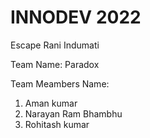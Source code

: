 # INNODEV 2022

Escape Rani Indumati

Team Name:   Paradox

Team Meambers Name:

1. Aman kumar
2. Narayan Ram Bhambhu
3. Rohitash kumar
